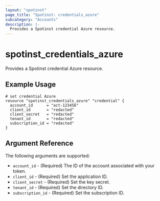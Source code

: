 ```yaml
---
layout: "spotinst"
page_title: "Spotinst: credentials_azure"
subcategory: "Accounts"
description: |-
  Provides a Spotinst credential Azure resource.
---
```


# spotinst\_credentials\_azure

Provides a Spotinst credential Azure resource.

## Example Usage

```hcl
# set credential Azure
resource "spotinst_credentials_azure" "credential" {
  account_id      = "act-123456"
  client_id       = "redacted"
  client_secret   = "redacted"
  tenant_id       = "redacted"
  subscription_id = "redacted"
}
```

## Argument Reference

The following arguments are supported:

* `account_id` - (Required) The ID of the account associated with your token.
* `client_id` - (Required) Set the application ID.
* `client_secret` - (Required) Set the key secret.
* `tenant_id` - (Required) Set the directory ID.
* `subscription_id` - (Required) Set the subscription ID.
